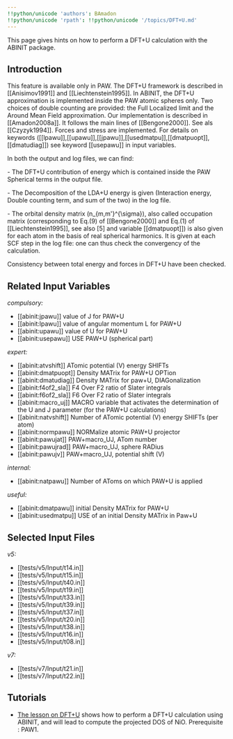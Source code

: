 ```yaml
---
!!python/unicode 'authors': BAmadon
!!python/unicode 'rpath': !!python/unicode '/topics/DFT+U.md'
---
```

<!--
This file is automatically generated by mksite.py. All changes will be lost.
Change the input yaml files or the python code
-->

This page gives hints on how to perform a DFT+U calculation with the ABINIT package.

## Introduction

This feature is available only in PAW. The DFT+U framework is described in
[[Anisimov1991]] and [[Liechtenstein1995]]. In ABINIT, the DFT+U approximation
is implemented inside the PAW atomic spheres only. Two choices of double
counting are provided: the Full Localized limit and the Around Mean Field
approximation. Our implementation is described in [[Amadon2008a]]. It follows
the main lines of [[Bengone2000]]. See als [[Czyzyk1994]]. Forces and stress
are implemented. For details on keywords
([[lpawu]],[[upawu]],[[jpawu]],[[usedmatpu]],[[dmatpuopt]],[[dmatudiag]]) see
keyword [[usepawu]] in input variables.

In both the output and log files, we can find:

\- The DFT+U contribution of energy which is contained inside the PAW
Spherical terms in the output file.

\- The Decomposition of the LDA+U energy is given (Interaction energy, Double
counting term, and sum of the two) in the log file.

\- The orbital density matrix (n_{m,m'}^{\sigma}), also called occupation
matrix (corresponding to Eq.(9) of [[Bengone2000]] and Eq.(1) of
[[Liechtenstein1995]], see also [5] and variable [[dmatpuopt]]) is also given
for each atom in the basis of real spherical harmonics. It is given at each
SCF step in the log file: one can thus check the convergency of the
calculation.

Consistency between total energy and forces in DFT+U have been checked.



## Related Input Variables

*compulsory:*

- [[abinit:jpawu]]  value of J for PAW+U
- [[abinit:lpawu]]  value of angular momentum L for PAW+U
- [[abinit:upawu]]  value of U for PAW+U
- [[abinit:usepawu]]  USE PAW+U (spherical part)
 
*expert:*

- [[abinit:atvshift]]  ATomic potential (V) energy SHIFTs
- [[abinit:dmatpuopt]]  Density MATrix for PAW+U OPTion
- [[abinit:dmatudiag]]  Density MATrix for paw+U, DIAGonalization
- [[abinit:f4of2_sla]]  F4 Over F2 ratio of Slater integrals
- [[abinit:f6of2_sla]]  F6 Over F2 ratio of Slater integrals
- [[abinit:macro_uj]]  MACRO variable that activates the determination of the U and J parameter (for the PAW+U calculations)
- [[abinit:natvshift]]  Number of ATomic potential (V) energy SHIFTs (per atom)
- [[abinit:normpawu]]  NORMalize atomic PAW+U projector
- [[abinit:pawujat]]  PAW+macro_UJ, ATom number
- [[abinit:pawujrad]]  PAW+macro_UJ, sphere RADius
- [[abinit:pawujv]]  PAW+macro_UJ, potential shift (V)
 
*internal:*

- [[abinit:natpawu]]  Number of AToms on which PAW+U is applied
 
*useful:*

- [[abinit:dmatpawu]]  initial Density MATrix for PAW+U
- [[abinit:usedmatpu]]  USE of an initial Density MATrix in Paw+U
 

## Selected Input Files

*v5:*

- [[tests/v5/Input/t14.in]]
- [[tests/v5/Input/t15.in]]
- [[tests/v5/Input/t40.in]]
- [[tests/v5/Input/t19.in]]
- [[tests/v5/Input/t33.in]]
- [[tests/v5/Input/t39.in]]
- [[tests/v5/Input/t37.in]]
- [[tests/v5/Input/t20.in]]
- [[tests/v5/Input/t38.in]]
- [[tests/v5/Input/t16.in]]
- [[tests/v5/Input/t08.in]]
 
*v7:*

- [[tests/v7/Input/t21.in]]
- [[tests/v7/Input/t22.in]]
 

## Tutorials

* [The lesson on DFT+U](../../tutorial/generated_files/lesson_dftu.html) shows how to perform a DFT+U calculation using ABINIT, and will lead to compute the projected DOS of NiO. Prerequisite : PAW1.

